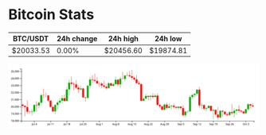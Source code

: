 # Bitcoin Stats

BTC/USDT|24h change|24h high|24h low|
|---|---|---|---|
|$20033.53|0.00%|$20456.60|$19874.81|

<img src="./chart.svg">
